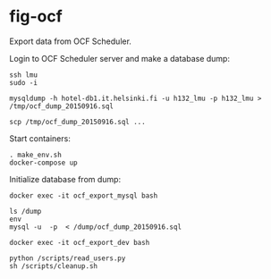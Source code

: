 # fig-ocf
Export data from OCF Scheduler.

Login to OCF Scheduler server and make a database dump:
```
ssh lmu
sudo -i

mysqldump -h hotel-db1.it.helsinki.fi -u h132_lmu -p h132_lmu > /tmp/ocf_dump_20150916.sql

scp /tmp/ocf_dump_20150916.sql ...
```

Start containers:
```
. make_env.sh
docker-compose up
```

Initialize database from dump:
```
docker exec -it ocf_export_mysql bash

ls /dump
env
mysql -u  -p  < /dump/ocf_dump_20150916.sql
```


```
docker exec -it ocf_export_dev bash

python /scripts/read_users.py
sh /scripts/cleanup.sh
```
